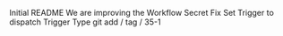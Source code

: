 Initial README
We are improving the Workflow
Secret Fix
Set Trigger to dispatch
Trigger Type
git add / tag / 35-1